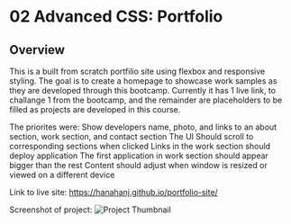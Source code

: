 # 02 Advanced CSS: Portfolio

## Overview

This is a built from scratch portfilio site using flexbox and responsive styling. The goal is to create a homepage to showcase work samples as they are developed through this bootcamp. Currently it has 1 live link, to challange 1 from the bootcamp, and the remainder are placeholders to be filled as projects are developed in this course.

The priorites were:
Show developers name, photo, and links to an about section, work section, and contact section
The UI Should scroll to corresponding sections when clicked 
Links in the work section should deploy application
The first application in work section should appear bigger than the rest
Content should adjust when window is resized or viewed on a different device

Link to live site:
https://hanahanj.github.io/portfolio-site/


Screenshot of project:
![Project Thumbnail](../assets/images/screencap.png)  
